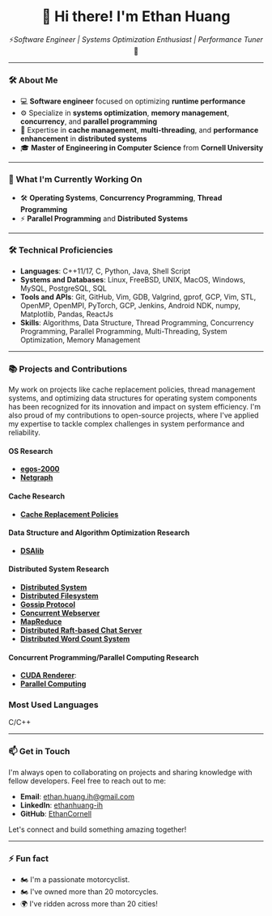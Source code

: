 <h1 align="center">👋 Hi there! I'm Ethan Huang</h1>

<p align="center">
  ⚡<em>Software Engineer | Systems Optimization Enthusiast | Performance Tuner</em>🚀
</p>

---

### 🛠 About Me
- 💻 **Software engineer** focused on optimizing **runtime performance**  
- ⚙️ Specialize in **systems optimization**, **memory management**, **concurrency**, and **parallel programming**  
- 🚀 Expertise in **cache management**, **multi-threading**, and **performance enhancement** in **distributed systems**
- 🎓 **Master of Engineering in Computer Science** from **Cornell University**  

---

### 🔭 What I'm Currently Working On
- 🛠 **Operating Systems**, **Concurrency Programming**, **Thread Programming**
- ⚡ **Parallel Programming** and **Distributed Systems**  

---

### 🛠 Technical Proficiencies

- **Languages**: C++11/17, C, Python, Java, Shell Script
- **Systems and Databases**: Linux, FreeBSD, UNIX, MacOS, Windows, MySQL, PostgreSQL, SQL
- **Tools and APIs**: Git, GitHub, Vim, GDB, Valgrind, gprof, GCP, Vim, STL, OpenMP, OpenMPI, PyTorch, GCP, Jenkins, Android NDK, numpy, Matplotlib, Pandas, ReactJs
- **Skills**: Algorithms, Data Structure, Thread Programming, Concurrency Programming, Parallel Programming, Multi-Threading, System Optimization, Memory Management


---
### 📚 Projects and Contributions

My work on projects like cache replacement policies, thread management systems, and optimizing data structures for operating system components has been recognized for its innovation and impact on system efficiency. I'm also proud of my contributions to open-source projects, where I've applied my expertise to tackle complex challenges in system performance and reliability.

#### OS Research
- **[egos-2000](https://github.com/EthanCornell/egos-2000)**
- **[Netgraph](https://github.com/EthanCornell/Netgraph)**

#### Cache Research
- **[Cache Replacement Policies](https://github.com/EthanCornell/Cache-replacement-policies)**

#### Data Structure and Algorithm Optimization Research
- **[DSAlib](https://github.com/EthanCornell/DSAlib)**

#### Distributed System Research
- **[Distributed System](https://github.com/EthanCornell/Distributed-System)**
- **[Distributed Filesystem](https://github.com/EthanCornell/Distrbuted-Filesystem)**
- **[Gossip Protocol](https://github.com/EthanCornell/Gossip-protocol)**
- **[Concurrent Webserver](https://github.com/EthanCornell/Concurrent-webserver)**
- **[MapReduce](https://github.com/EthanCornell/MapReduce)**
- **[Distributed Raft-based Chat Server](https://github.com/EthanCornell/Distributed-Raft-based-Chat-Server)**
- **[Distributed Word Count System](https://github.com/EthanCornell/Distributed-Word-Count-System/tree/future)**
  
#### Concurrent Programming/Parallel Computing Research
- **[CUDA Renderer](https://github.com/EthanCornell/CUDA-Renderer)**: 
- **[Parallel Computing](https://github.com/EthanCornell/Parallel-Computing)** 

 ### Most Used Languages 
 C/C++
 <!-- ![Top Langs](https://github-readme-stats.vercel.app/api/top-langs/?username=ethancornell&hide=javascript,html,scss&layout=donut) -->


---

### 📫 Get in Touch

I'm always open to collaborating on projects and sharing knowledge with fellow developers. Feel free to reach out to me:

- **Email**:  ethan.huang.ih@gmail.com
- **LinkedIn**: [ethanhuang-ih](https://www.linkedin.com/in/ethanhuang-ih)
- **GitHub**: [EthanCornell](https://github.com/EthanCornell)

Let's connect and build something amazing together!

---
### ⚡ Fun fact

- 🏍️ I'm a passionate motorcyclist.
- 🏍️ I've owned more than 20 motorcycles.
- 🌍 I've ridden across more than 20 cities!
<!--
**EthanCornell/EthanCornell** is a ✨ _special_ ✨ repository because its `README.md` (this file) appears on your GitHub profile.

Here are some ideas to get you started:

- 🔭 I’m currently working on ...
- 🌱 I’m currently learning ...
- 👯 I’m looking to collaborate on ...
- 🤔 I’m looking for help with ...
- 💬 Ask me about ...
- 📫 How to reach me: ...
- 😄 Pronouns: ...
- ⚡ Fun fact: ...

 [![Readme Card](https://github-readme-stats.vercel.app/api/pin/?username=ethancornell&repo=Gossip-protocol)](https://github.com/anuraghazra/github-readme-stats)
 [![Readme Card](https://github-readme-stats.vercel.app/api/pin/?username=ethancornell&repo=MapReduce)](https://github.com/anuraghazra/github-readme-stats)
 [![Readme Card](https://github-readme-stats.vercel.app/api/pin/?username=ethancornell&repo=Gossip-protocol)](https://github.com/anuraghazra/github-readme-stats)
 [![Readme Card](https://github-readme-stats.vercel.app/api/pin/?username=ethancornell&repo=Gossip-protocol)](https://github.com/anuraghazra/github-readme-stats)
  ![Anurag's GitHub stats](https://github-readme-stats.vercel.app/api?username=ethancornell&show_icons=true&theme=transparent)
 ### OS Research
- [egos-2000](https://github.com/EthanCornell/egos-2000): A minimal operating system (2K LOC) on QEMU and a RISC-V board
- [Netgraph](https://github.com/EthanCornell/Netgraph)

### Cache Research
- [Cache Replacement Policies](https://github.com/EthanCornell/Cache-replacement-policies): Cache replacement policies in C

### Data Structure and Algorithm Optimization Research
- [C/C++ Data Structures and Algorithms](https://github.com/EthanCornell/DSAlib): C/C++ Data Structures and Algorithms

### Distributed System Research

- [Gossip Protocol](https://github.com/EthanCornell/Gossip-protocol)
- [Distributed Filesystem](https://github.com/EthanCornell/Distrbuted-Filesystem)
- [Concurrent Webserver](https://github.com/EthanCornell/Concurrent-webserver)
- [MapReduce](https://github.com/EthanCornell/MapReduce)
- [Key/Value Server]()
- [Raft](https://github.com/EthanCornell/Distributed-Raft-based-Chat-Server)

### Concurrent Programming/Parallel Computing Research
- [Parallel Computing](https://github.com/EthanCornell/Parallel-Computing): Explore projects focusing on leveraging multiple processors or computers to perform computations simultaneously, improving efficiency and scalability in various applications
- [A Simple CUDA Renderer](https://github.com/EthanCornell/CUDA-Renderer)
- [Netgraph](https://github.com/EthanCornell/Netgraph)
-->

